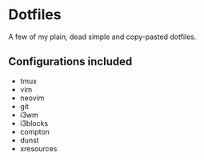 # Dotfiles

A few of my plain, dead simple and copy-pasted dotfiles.

## Configurations included

- tmux
- vim
- neovim
- git
- i3wm
- i3blocks
- compton
- dunst
- xresources
